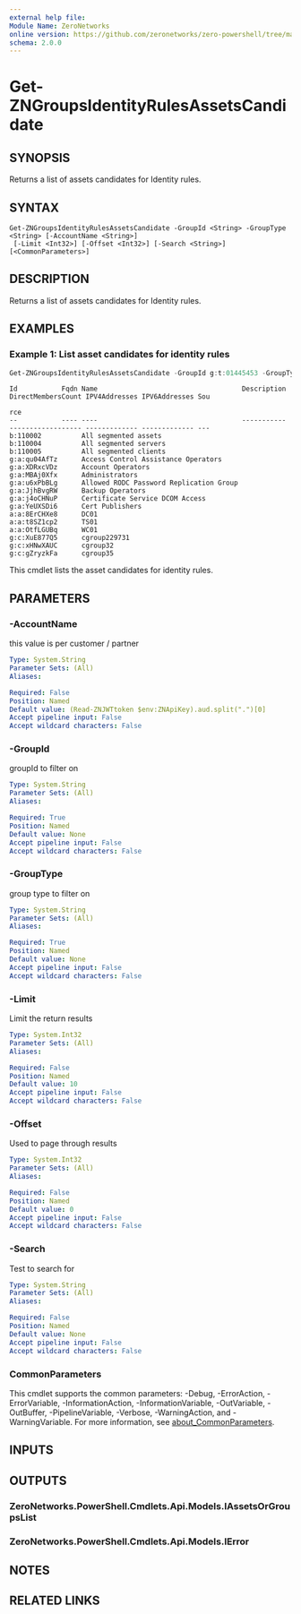 ```yaml
---
external help file:
Module Name: ZeroNetworks
online version: https://github.com/zeronetworks/zero-powershell/tree/master/src/help/zeronetworks/get-zngroupsidentityrulesassetscandidate
schema: 2.0.0
---
```


# Get-ZNGroupsIdentityRulesAssetsCandidate

## SYNOPSIS
Returns a list of assets candidates for Identity rules.

## SYNTAX

```
Get-ZNGroupsIdentityRulesAssetsCandidate -GroupId <String> -GroupType <String> [-AccountName <String>]
 [-Limit <Int32>] [-Offset <Int32>] [-Search <String>] [<CommonParameters>]
```

## DESCRIPTION
Returns a list of assets candidates for Identity rules.

## EXAMPLES

### Example 1: List asset candidates for identity rules
```powershell
Get-ZNGroupsIdentityRulesAssetsCandidate -GroupId g:t:01445453 -GroupType tag
```

```output
Id           Fqdn Name                                    Description DirectMembersCount IPV4Addresses IPV6Addresses Sou
                                                                                                                     rce
--           ---- ----                                    ----------- ------------------ ------------- ------------- ---
b:110002          All segmented assets                                                                                  
b:110004          All segmented servers                                                                                 
b:110005          All segmented clients                                                                                 
g:a:qu04AfTz      Access Control Assistance Operators                                                                   
g:a:XDRxcVDz      Account Operators                                                                                     
g:a:MBAj0Xfx      Administrators                                                                                        
g:a:u6xPbBLg      Allowed RODC Password Replication Group                                                               
g:a:JjhBvgRW      Backup Operators                                                                                      
g:a:j4oCHNuP      Certificate Service DCOM Access                                                                       
g:a:YeUXSDi6      Cert Publishers                                                                                       
a:a:8ErCHXe8      DC01                                                                                                  
a:a:t8SZ1cp2      TS01                                                                                                  
a:a:OtfLGUBq      WC01                                                                                                  
g:c:XuE877Q5      cgroup229731                                                                                          
g:c:xHNwXAUC      cgroup32                                                                                              
g:c:gZryzkFa      cgroup35 
```

This cmdlet lists the asset candidates for identity rules.

## PARAMETERS

### -AccountName
this value is per customer / partner

```yaml
Type: System.String
Parameter Sets: (All)
Aliases:

Required: False
Position: Named
Default value: (Read-ZNJWTtoken $env:ZNApiKey).aud.split(".")[0]
Accept pipeline input: False
Accept wildcard characters: False
```

### -GroupId
groupId to filter on

```yaml
Type: System.String
Parameter Sets: (All)
Aliases:

Required: True
Position: Named
Default value: None
Accept pipeline input: False
Accept wildcard characters: False
```

### -GroupType
group type to filter on

```yaml
Type: System.String
Parameter Sets: (All)
Aliases:

Required: True
Position: Named
Default value: None
Accept pipeline input: False
Accept wildcard characters: False
```

### -Limit
Limit the return results

```yaml
Type: System.Int32
Parameter Sets: (All)
Aliases:

Required: False
Position: Named
Default value: 10
Accept pipeline input: False
Accept wildcard characters: False
```

### -Offset
Used to page through results

```yaml
Type: System.Int32
Parameter Sets: (All)
Aliases:

Required: False
Position: Named
Default value: 0
Accept pipeline input: False
Accept wildcard characters: False
```

### -Search
Test to search for

```yaml
Type: System.String
Parameter Sets: (All)
Aliases:

Required: False
Position: Named
Default value: None
Accept pipeline input: False
Accept wildcard characters: False
```

### CommonParameters
This cmdlet supports the common parameters: -Debug, -ErrorAction, -ErrorVariable, -InformationAction, -InformationVariable, -OutVariable, -OutBuffer, -PipelineVariable, -Verbose, -WarningAction, and -WarningVariable. For more information, see [about_CommonParameters](http://go.microsoft.com/fwlink/?LinkID=113216).

## INPUTS

## OUTPUTS

### ZeroNetworks.PowerShell.Cmdlets.Api.Models.IAssetsOrGroupsList

### ZeroNetworks.PowerShell.Cmdlets.Api.Models.IError

## NOTES

## RELATED LINKS

